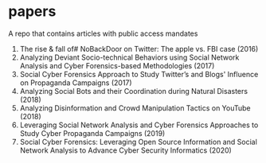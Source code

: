 # papers
 A repo that contains articles with public access mandates

 1) The rise & fall of# NoBackDoor on Twitter: The apple vs. FBI case (2016)
 2) Analyzing Deviant Socio-technical Behaviors using Social Network Analysis and Cyber Forensics-based Methodologies (2017)
 3) Social Cyber Forensics Approach to Study Twitter’s and Blogs' Influence on Propaganda Campaigns (2017)
 4) Analyzing Social Bots and their Coordination during Natural Disasters (2018)
 5) Analyzing Disinformation and Crowd Manipulation Tactics on YouTube (2018)
 6) Leveraging Social Network Analysis and Cyber Forensics Approaches to Study Cyber Propaganda Campaigns (2019)
 7) Social Cyber Forensics: Leveraging Open Source Information and Social Network Analysis to Advance Cyber Security Informatics (2020)



